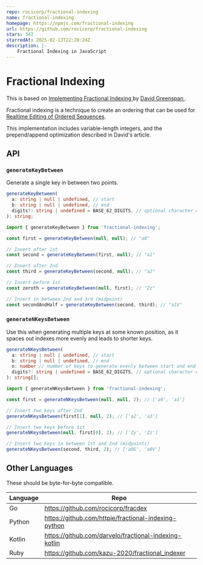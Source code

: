 ```yaml
---
repo: rocicorp/fractional-indexing
name: fractional-indexing
homepage: https://npmjs.com/fractional-indexing
url: https://github.com/rocicorp/fractional-indexing
stars: 342
starredAt: 2025-02-13T22:28:24Z
description: |-
    Fractional Indexing in JavaScript
---
```


# Fractional Indexing

This is based on [Implementing Fractional Indexing
](https://observablehq.com/@dgreensp/implementing-fractional-indexing) by [David Greenspan
](https://github.com/dgreensp).

Fractional indexing is a technique to create an ordering that can be used for [Realtime Editing of Ordered Sequences](https://www.figma.com/blog/realtime-editing-of-ordered-sequences/).

This implementation includes variable-length integers, and the prepend/append optimization described in David's article.

## API

### `generateKeyBetween`

Generate a single key in between two points.

```ts
generateKeyBetween(
  a: string | null | undefined, // start
  b: string | null | undefined, // end
  digits?: string | undefined = BASE_62_DIGITS, // optional character encoding
): string;
```

```ts
import { generateKeyBetween } from 'fractional-indexing';

const first = generateKeyBetween(null, null); // "a0"

// Insert after 1st
const second = generateKeyBetween(first, null); // "a1"

// Insert after 2nd
const third = generateKeyBetween(second, null); // "a2"

// Insert before 1st
const zeroth = generateKeyBetween(null, first); // "Zz"

// Insert in between 2nd and 3rd (midpoint)
const secondAndHalf = generateKeyBetween(second, third); // "a1V"
```

### `generateNKeysBetween`

Use this when generating multiple keys at some known position, as it spaces out indexes more evenly and leads to shorter keys.

```ts
generateNKeysBetween(
  a: string | null | undefined, // start
  b: string | null | undefined, // end
  n: number // number of keys to generate evenly between start and end
  digits?: string | undefined = BASE_62_DIGITS, // optional character encoding
): string[];
```

```ts
import { generateNKeysBetween } from 'fractional-indexing';

const first = generateNKeysBetween(null, null, 2); // ['a0', 'a1']

// Insert two keys after 2nd
generateNKeysBetween(first[1], null, 2); // ['a2', 'a3']

// Insert two keys before 1st
generateNKeysBetween(null, first[0], 2); // ['Zy', 'Zz']

// Insert two keys in between 1st and 2nd (midpoints)
generateNKeysBetween(second, third, 2); // ['a0G', 'a0V']
```


## Other Languages

These should be byte-for-byte compatible.

| Language | Repo                                                  |
| -------- | ----------------------------------------------------- |
| Go       | https://github.com/rocicorp/fracdex                   |
| Python   | https://github.com/httpie/fractional-indexing-python  |
| Kotlin   | https://github.com/darvelo/fractional-indexing-kotlin |
| Ruby     | https://github.com/kazu-2020/fractional_indexer       |

